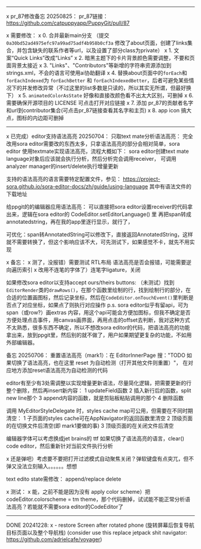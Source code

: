 


---
x pr_87修改备忘 20250825：
pr_87链接：https://github.com/catpuppyapp/PuppyGit/pull/87


x 需要修改：
x 0. 合并最新main分支 （提交 `0a30bd52ad4975efc97a99ad75adf4b958b0cf3a` 修改了about页面，创建了links集合，并包含缺失的联系作者等url，以及设置了部分class为private）
x 1. 文案“Quick Links”改成“Links”
x 2. 暗黑主题下的卡片背景颜色需要调整，不要和页面背景太接近
x 3. "Links"、"Contributors"等新增的字符串资源添加到strings.xml，不会的语言可使用ai协助翻译
x 4. 替换about页面中的`forEach`和`forEachIndexed`为 `forEachBetter` 和 `forEachIndexedBetter`，后者可避免某些情况下的并发修改异常（不过这里的list多数是只读的，所以其实无所谓，但最好换下）
x 5. `animatedColorAsState` 好像和直接改颜色看不出太大区别，可删掉
x 6. 需要确保开源项目的 LICENSE 可点击打开对应链接
x 7. 添加 pr_87的贡献者名字和url到contributor集合(可点击pr_87链接查看其名字和主页)
x 8. app icon 搞大点，图标的内边距可删掉


---
x 已完成）editor支持语法高亮 20250704：
只取text mate分析语法高亮：
完全改用sora editor需要改的东西太多，只拿语法高亮的部分会相对简单，sora editor 使用textmate实现语法高亮，流程大概如下：
sora editor创建text mate language对象后应该就会执行分析，然后分析完会调用receiver，
可调用analyzer manager的insert/delete执行增量更新



支持的语法高亮的语言需要特定配置文件，参见：
https://project-sora.github.io/sora-editor-docs/zh/guide/using-language
其中有语法文件的下载地址




给ppgit的的编辑器应用语法高亮：
可以直接把sora editor设置receiver的代码拿出来，逻辑在sora editor的 CodeEditor.setEditorLanguage() 里
再把span转成annotatedstring，再在我的app里逐行显示，就行了，

可优化：span转AnnotatedString可以修改下，直接返回AnnotatedString，这样就不需要转换了，但这个影响应该不大，可先测试下，如果感觉不卡，就先不用实现

x 备忘：
x 测了，没报错）需要测试 RTL布局 语法高亮是否会报错，可能需要逆向遍历索引
x 改用不连笔的字体了）连笔字ligature，关闭




如果修改sora editor以支持accept ours/theirs buttons:
（未测试）找到`EditorRender`类的`drawRows()`，在那个函数里绘制的行，找到绘制行的部分，在合适的位置画图标，然后记录坐标，然后在`CodeEditor.onTouchEvent()`里判断是否点了对应坐标，如果点了则执行对应操作
p.s. sora editor似乎有留api，可为span（或row?）画extras 内容，用这个api可能会方便加图标，但我不确定是否方便处理点击事件，用canvas画界面，再用点击的offset去判断，我对这种方式不太熟悉，很多东西不确定，所以不想改sora editor的代码，把语法高亮的功能拿出来，放到ppgit里，然后别的就不做了，用户如果期望更复杂的功能，不如用外部编辑器。



备忘 20250706：
重置语法高亮（mark1）：在 EditorInnerPage 搜："TODO 如果切换了语法高亮，也在这里 reset 为自动检测（打开其他文件则重置）"， 在对应地方添加reset语法高亮为自动检测的代码

editor有至少有3处需调整以实现增量更新语法，尽量简化逻辑，把需要更新的行整个删除，然后再insert新内容：
1 updateField函数
2 插入新行后的函数，split new line那个
3 append内容的函数，就是剪贴板粘贴调用的那个
4 删除函数

调用 MyEditorStyleDelegate 时，styles cache map可公用，但需要在不同时期清空：
1 子页面的styles cache可在AppNavigator的返回函数里清空
2 顶级页面的在切换文件后清空(即 mark1要做的事)
3 顶级页面的在关闭文件后清空

编辑器字体可以考虑换成jet brains的 ttf
如果切换了语法高亮的语言，clear() code editor，然后重新针对当前文件执行分析

x 还是弹吧）考虑要不要把打开过滤模式自动聚焦关闭？弹软键盘有点突兀，但不弹又没法立刻输入。。。。。。想想



text edito state需修改：
append/replace
delete

x 测试：
x 能，之前不能是因为没有 apply color scheme）把 codeEditor.colorscheme = tm theme，那个代码删掉，试试能不能正常分析语法高亮？若能就不需要sora editor的CodeEditor了

---
DONE 20241228:
x - restore Screen after rotated phone (旋转屏幕后恢复导航目标页面以及整个导航栈) (consider use this replace jetpack shit navigator: https://github.com/adrielcafe/voyager)
